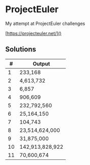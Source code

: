 # ProjectEuler

My attempt at ProjectEuler challenges

[https://projecteuler.net/]()

## Solutions

|#|Output|
|---|----|
|1  |233,168|
|2  |4,613,732|
|3  |6,857|
|4  |906,609|
|5  |232,792,560|
|6  |25,164,150|
|7  |104,743|
|8  |23,514,624,000|
|9  |31,875,000|
|10 |142,913,828,922|
|11 |70,600,674|
